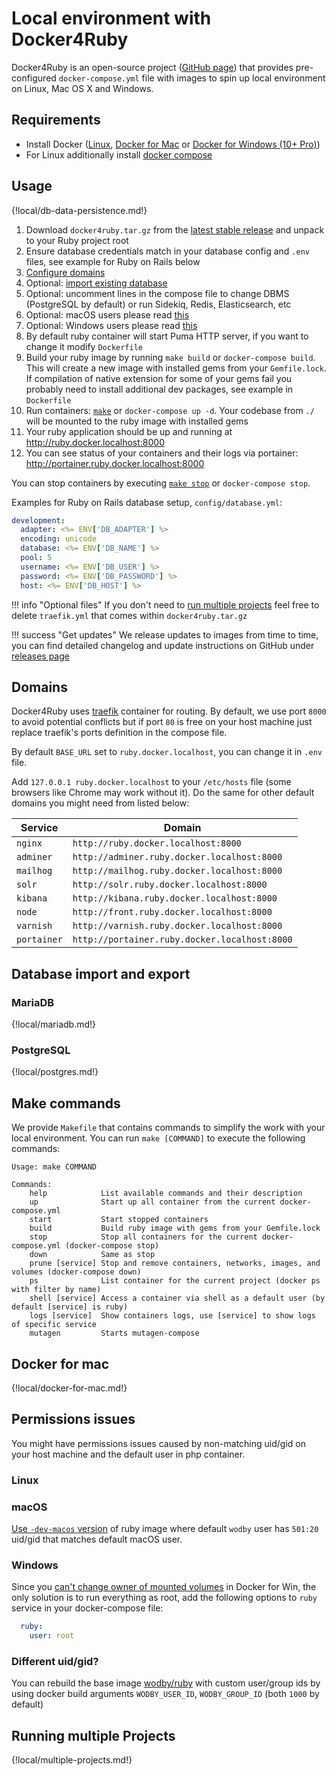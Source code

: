 # Local environment with Docker4Ruby

Docker4Ruby is an open-source project ([GitHub page](https://github.com/wodby/docker4ruby)) that provides pre-configured `docker-compose.yml` file with images to spin up local environment on Linux, Mac OS X and Windows. 

## Requirements

* Install Docker ([Linux](https://docs.docker.com/engine/installation), [Docker for Mac](https://docs.docker.com/engine/installation/mac) or [Docker for Windows (10+ Pro)](https://docs.docker.com/engine/installation/windows))
* For Linux additionally install [docker compose](https://docs.docker.com/compose/install)

## Usage

{!local/db-data-persistence.md!}

1. Download `docker4ruby.tar.gz` from the [latest stable release](https://github.com/wodby/docker4ruby/releases) and unpack to your Ruby project root
2. Ensure database credentials match in your database config and `.env` files, see example for Ruby on Rails below
3. [Configure domains](#domains) 
4. Optional: [import existing database](#database-import-and-export) 
5. Optional: uncomment lines in the compose file to change DBMS (PostgreSQL by default) or run Sidekiq, Redis, Elasticsearch, etc
6. Optional: macOS users please read [this](#docker-for-mac)
7. Optional: Windows users please read [this](#permissions-issues)
8. By default ruby container will start Puma HTTP server, if you want to change it modify `Dockerfile`
9. Build your ruby image by running `make build` or `docker-compose build`. This will create a new image with installed gems from your `Gemfile.lock`. If compilation of native extension for some of your gems fail you probably need to install additional dev packages, see example in `Dockerfile`  
10. Run containers: [`make`](#make-commands) or `docker-compose up -d`. Your codebase from `./` will be mounted to the ruby image with installed gems 
11. Your ruby application should be up and running at http://ruby.docker.localhost:8000
12. You can see status of your containers and their logs via portainer: http://portainer.ruby.docker.localhost:8000

You can stop containers by executing [`make stop`](#make-commands) or `docker-compose stop`.

Examples for Ruby on Rails database setup, `config/database.yml`:
```yaml
development:
  adapter: <%= ENV['DB_ADAPTER'] %>
  encoding: unicode
  database: <%= ENV['DB_NAME'] %>
  pool: 5
  username: <%= ENV['DB_USER'] %>
  password: <%= ENV['DB_PASSWORD'] %>
  host: <%= ENV['DB_HOST'] %>
```

!!! info "Optional files"
    If you don't need to [run multiple projects](#running-multiple-projects) feel free to delete `traefik.yml` that comes within `docker4ruby.tar.gz`

!!! success "Get updates"
    We release updates to images from time to time, you can find detailed changelog and update instructions on GitHub under [releases page](https://github.com/wodby/docker4ruby/releases)  
    
## Domains

Docker4Ruby uses [traefik](https://hub.docker.com/_/traefik) container for routing. By default, we use port `8000` to avoid potential conflicts but if port `80` is free on your host machine just replace traefik's ports definition in the compose file.

By default `BASE_URL` set to `ruby.docker.localhost`, you can change it in `.env` file.

Add `127.0.0.1 ruby.docker.localhost` to your `/etc/hosts` file (some browsers like Chrome may work without it). Do the same for other default domains you might need from listed below:  

| Service      | Domain                                        |
| ------------ | ------------------------------------------    |
| `nginx`      | `http://ruby.docker.localhost:8000`           |
| `adminer`    | `http://adminer.ruby.docker.localhost:8000`   |
| `mailhog`    | `http://mailhog.ruby.docker.localhost:8000`   |
| `solr`       | `http://solr.ruby.docker.localhost:8000`      |
| `kibana`     | `http://kibana.ruby.docker.localhost:8000`    |
| `node`       | `http://front.ruby.docker.localhost:8000`     |
| `varnish`    | `http://varnish.ruby.docker.localhost:8000`   |
| `portainer`  | `http://portainer.ruby.docker.localhost:8000` |

## Database import and export

### MariaDB

{!local/mariadb.md!}

### PostgreSQL

{!local/postgres.md!}

## Make commands

We provide `Makefile` that contains commands to simplify the work with your local environment. You can run `make [COMMAND]` to execute the following commands:

```
Usage: make COMMAND

Commands:
    help            List available commands and their description
    up              Start up all container from the current docker-compose.yml
    start           Start stopped containers      
    build           Build ruby image with gems from your Gemfile.lock 
    stop            Stop all containers for the current docker-compose.yml (docker-compose stop) 
    down            Same as stop
    prune [service] Stop and remove containers, networks, images, and volumes (docker-compose down)
    ps              List container for the current project (docker ps with filter by name)
    shell [service] Access a container via shell as a default user (by default [service] is ruby)
    logs [service]  Show containers logs, use [service] to show logs of specific service
    mutagen         Starts mutagen-compose
```

## Docker for mac

{!local/docker-for-mac.md!}

## Permissions issues

You might have permissions issues caused by non-matching uid/gid on your host machine and the default user in php container.

### Linux

### macOS

[Use `-dev-macos` version](#macos-permissions-issues) of ruby image where default `wodby` user has `501:20` uid/gid that matches default macOS user.

### Windows

Since you [can't change owner of mounted volumes](https://github.com/docker/for-win/issues/39) in Docker for Win, the only solution is to run everything as root, add the following options to `ruby` service in your docker-compose file:

```yml
  ruby:
    user: root
```

### Different uid/gid?

You can rebuild the base image [wodby/ruby](https://github.com/wodby/ruby) with custom user/group ids by using docker build arguments `WODBY_USER_ID`, `WODBY_GROUP_ID` (both `1000` by default)

## Running multiple Projects

{!local/multiple-projects.md!}